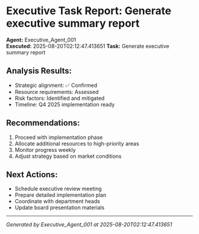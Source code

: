 # Executive Task Report: Generate executive summary report

**Agent:** Executive_Agent_001  
**Executed:** 2025-08-20T02:12:47.413651
**Task:** Generate executive summary report

## Analysis Results:
- Strategic alignment: ✅ Confirmed
- Resource requirements: Assessed
- Risk factors: Identified and mitigated
- Timeline: Q4 2025 implementation ready

## Recommendations:
1. Proceed with implementation phase
2. Allocate additional resources to high-priority areas
3. Monitor progress weekly
4. Adjust strategy based on market conditions

## Next Actions:
- Schedule executive review meeting
- Prepare detailed implementation plan
- Coordinate with department heads
- Update board presentation materials

---
*Generated by Executive_Agent_001 at 2025-08-20T02:12:47.413651*
